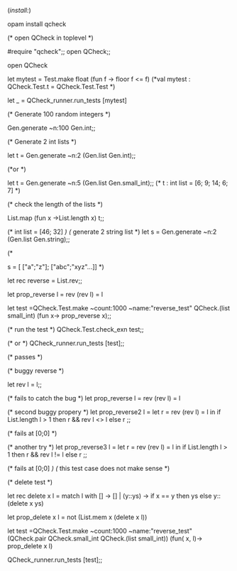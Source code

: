 (*install:*)

opam install qcheck

(* open QCheck in toplevel *)

#require "qcheck";;
open QCheck;;

open QCheck

let mytest = Test.make float (fun f -> floor f <= f)
(*val mytest : QCheck.Test.t = QCheck.Test.Test <abstr> *)

let _ = QCheck_runner.run_tests [mytest]


(* Generate 100 random integers *)

Gen.generate ~n:100 Gen.int;;

(* Generate 2 int lists *)

let t = Gen.generate ~n:2 (Gen.list Gen.int);;

(*or *)

let t = Gen.generate ~n:5 (Gen.list Gen.small_int);;
(* t : int list = [6; 9; 14; 6; 7] *)



(* check the length of the lists *)

List.map (fun x ->List.length x) t;;

(*
int list = [46; 32]
*)
(* generate 2 string list *)
let s = Gen.generate ~n:2 (Gen.list Gen.string);;

(*

s = [ ["a";"z"]; ["abc";"xyz"...]]
*)

let rec reverse = List.rev;;

let prop_reverse l =
    rev (rev l) = l

let test =QCheck.Test.make ~count:1000 ~name:"reverse_test" QCheck.(list small_int) (fun x-> prop_reverse x);;

(* run the test *)
QCheck.Test.check_exn test;;

(* or *)
QCheck_runner.run_tests [test];;



(* passes *)

(* buggy reverse *)

let rev l = l;;

(* fails to catch the bug *)
let prop_reverse l =
    rev (rev l) = l


(* second buggy propery *)
let prop_reverse2 l =
    let r = rev (rev l) = l in
    if List.length l > 1 then r && rev l <> l
    else r
    ;;

(* fails at [0;0] *)

(* another try *)
let prop_reverse3 l =
    let r = rev (rev l) = l in
    if List.length l > 1 then r && rev l != l
    else r
    ;;

(* fails at [0;0] *)
(* this test case does not make sense *)


(* delete test *)


let rec delete x l = match l with
   [] -> []
 | (y::ys) -> if x == y then ys
              else y::(delete x ys)

let prop_delete x l =
   not (List.mem x (delete x l))


let test =QCheck.Test.make ~count:1000 ~name:"reverse_test"
(QCheck.pair QCheck.small_int QCheck.(list small_int))
(fun( x, l)-> prop_delete x l)


QCheck_runner.run_tests [test];;
